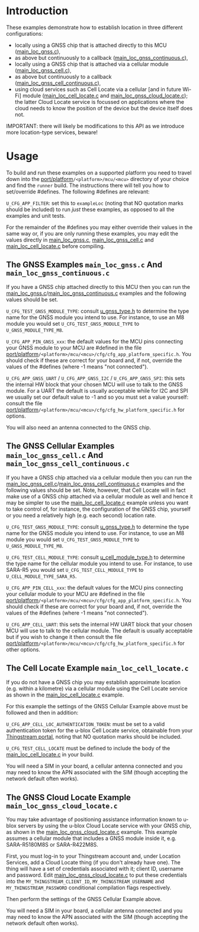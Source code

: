 # Introduction
These examples demonstrate how to establish location in three different configurations:

- locally using a GNSS chip that is attached directly to this MCU ([main_loc_gnss.c](main_loc_gnss.c)),
- as above but continuously to a callback ([main_loc_gnss_continuous.c](main_loc_gnss_continuous.c)),
- locally using a GNSS chip that is attached via a cellular module ([main_loc_gnss_cell.c](main_loc_gnss_cell.c)),
- as above but continuously to a callback ([main_loc_gnss_cell_continuous.c](main_loc_gnss_cell_continuous.c)),
- using cloud services such as Cell Locate via a cellular \[and in future Wi-Fi\] module ([main_loc_cell_locate.c](main_loc_cell_locate.c) and [main_loc_gnss_cloud_locate.c](main_loc_gnss_cloud_locate.c)); the latter Cloud Locate service is focussed on applications where the cloud needs to know the position of the device but the device itself does not.

IMPORTANT: there will likely be modifications to this API as we introduce more location-type services, beware!

# Usage
To build and run these examples on a supported platform you need to travel down into the [port/platform](/port/platform)`/<platform>/mcu/<mcu>` directory of your choice and find the `runner` build.  The instructions there will tell you how to set/override \#defines.  The following \#defines are relevant:

`U_CFG_APP_FILTER`: set this to `exampleLoc` (noting that NO quotation marks should be included) to run *just* these examples, as opposed to all the examples and unit tests.

For the remainder of the \#defines you may either override their values in the same way or, if you are only running these examples, you may edit the values directly in [main_loc_gnss.c](main_loc_gnss.c), [main_loc_gnss_cell.c](main_loc_gnss_cell.c) and [main_loc_cell_locate.c](main_loc_cell_locate.c) before compiling.

## The GNSS Examples `main_loc_gnss.c` And `main_loc_gnss_continuous.c`
If you have a GNSS chip attached directly to this MCU then you can run the [main_loc_gnss.c](main_loc_gnss.c)/[main_loc_gnss_continuous.c](main_loc_gnss_continuous.c) examples and the following values should be set.

`U_CFG_TEST_GNSS_MODULE_TYPE`: consult [u_gnss_type.h](/gnss/api/u_gnss_type.h) to determine the type name for the GNSS module you intend to use.  For instance, to use an M8 module you would set `U_CFG_TEST_GNSS_MODULE_TYPE` to `U_GNSS_MODULE_TYPE_M8`.

`U_CFG_APP_PIN_GNSS_xxx`: the default values for the MCU pins connecting your GNSS module to your MCU are \#defined in the file [port/platform](/port/platform)`/<platform>/mcu/<mcu>/cfg/cfg_app_platform_specific.h`.  You should check if these are correct for your board and, if not, override the values of the \#defines (where -1 means "not connected").

`U_CFG_APP_GNSS_UART` / `U_CFG_APP_GNSS_I2C` / `U_CFG_APP_GNSS_SPI`: this sets the internal HW block that your chosen MCU will use to talk to the GNSS module.  For a UART the default is usually acceptable while for I2C and SPI we usually set our default value to -1 and so you must set a value yourself: consult the file [port/platform](/port/platform)`/<platform>/mcu/<mcu>/cfg/cfg_hw_platform_specific.h` for options.

You will also need an antenna connected to the GNSS chip.

## The GNSS Cellular Examples `main_loc_gnss_cell.c` And `main_loc_gnss_cell_continuous.c`
If you have a GNSS chip attached via a cellular module then you can run the [main_loc_gnss_cell.c](main_loc_gnss_cell_continuous.c)/[main_loc_gnss_cell_continuous.c](main_loc_gnss_cell.c)  examples and the following values should be set.  Note, however, that Cell Locate will in fact make use of a GNSS chip attached via a cellular module as well and hence it may be simpler to use the [main_loc_cell_locate.c](main_loc_cell_locate.c) example unless you want to take control of, for instance, the configuration of the GNSS chip, yourself or you need a relatively high (e.g. each second) location rate.

`U_CFG_TEST_GNSS_MODULE_TYPE`: consult [u_gnss_type.h](/gnss/api/u_gnss_type.h) to determine the type name for the GNSS module you intend to use.  For instance, to use an M8 module you would set `U_CFG_TEST_GNSS_MODULE_TYPE` to `U_GNSS_MODULE_TYPE_M8`.

`U_CFG_TEST_CELL_MODULE_TYPE`: consult [u_cell_module_type.h](/cell/api/u_cell_module_type.h) to determine the type name for the cellular module you intend to use.  For instance, to use SARA-R5 you would set `U_CFG_TEST_CELL_MODULE_TYPE` to `U_CELL_MODULE_TYPE_SARA_R5`.

`U_CFG_APP_PIN_CELL_xxx`: the default values for the MCU pins connecting your cellular module to your MCU are \#defined in the file [port/platform](/port/platform)`/<platform>/mcu/<mcu>/cfg/cfg_app_platform_specific.h`.  You should check if these are correct for your board and, if not, override the values of the \#defines (where -1 means "not connected").

`U_CFG_APP_CELL_UART`: this sets the internal HW UART block that your chosen MCU will use to talk to the cellular module.  The default is usually acceptable but if you wish to change it then consult the file [port/platform](/port/platform)`/<platform>/mcu/<mcu>/cfg/cfg_hw_platform_specific.h` for other options.

## The Cell Locate Example `main_loc_cell_locate.c`
If you do not have a GNSS chip you may establish approximate location (e.g. within a kilometre) via a cellular module using the Cell Locate service as shown in the [main_loc_cell_locate.c](main_loc_cell_locate.c) example.

For this example the settings of the GNSS Cellular Example above must be followed and then in addition:

`U_CFG_APP_CELL_LOC_AUTHENTICATION_TOKEN`: must be set to a valid authentication token for the u-blox Cell Locate service, obtainable from your [Thingstream portal](https://portal.thingstream.io/app/location-services), noting that NO quotation marks should be included.

`U_CFG_TEST_CELL_LOCATE` must be defined to include the body of the [main_loc_cell_locate.c](main_loc_cell_locate.c) in your build.

You will need a SIM in your board, a cellular antenna connected and you may need to know the APN associated with the SIM (though accepting the network default often works).

## The GNSS Cloud Locate Example `main_loc_gnss_cloud_locate.c`
You may take advantage of positioning assistance information known to u-blox servers by using the u-blox Cloud Locate service with your GNSS chip, as shown in the [main_loc_gnss_cloud_locate.c](main_loc_gnss_cloud_locate.c) example.  This example assumes a cellular module that includes a GNSS module inside it, e.g. SARA-R5180M8S or SARA-R422M8S.

First, you must log-in to your Thingstream account and, under Location Services, add a Cloud Locate thing (if you don't already have one).  The thing will have a set of credentials associated with it; client ID, username and password.  Edit [main_loc_gnss_cloud_locate.c](main_loc_gnss_cloud_locate.c) to put these credentials into the `MY_THINGSTREAM_CLIENT_ID`, `MY_THINGSTREAM_USERNAME` and `MY_THINGSTREAM_PASSWORD` conditional compilation flags respectively.

Then perform the settings of the GNSS Cellular Example above.

You will need a SIM in your board, a cellular antenna connected and you may need to know the APN associated with the SIM (though accepting the network default often works).